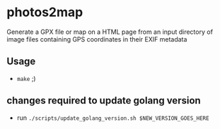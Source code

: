 # photos2map

Generate a GPX file or map on a HTML page from an input directory of image files containing GPS coordinates in their EXIF metadata

## Usage
- `make` ;)

## changes required to update golang version
- run `./scripts/update_golang_version.sh $NEW_VERSION_GOES_HERE`
